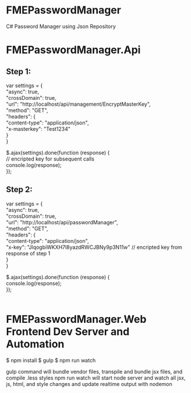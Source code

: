 # FMEPasswordManager
C# Password Manager using Json Repository

FMEPasswordManager.Api
=========================================================
Step 1:
------------------
var settings = { <br/>
  "async": true, <br/>
  "crossDomain": true, <br/>
  "url": "http://localhost/api/management/EncryptMasterKey", <br/>
  "method": "GET", <br/>
  "headers": { <br/>
    "content-type": "application/json", <br/>
    "x-masterkey": "Test1234" <br/>
  } <br/>
} <br/>

$.ajax(settings).done(function (response) { <br/>
  // encripted key for subsequent calls <br/>
  console.log(response); <br/>
}); <br/>

Step 2: 
--------------------
var settings = { <br/>
  "async": true, <br/>
  "crossDomain": true, <br/>
  "url": "http://localhost/api/passwordManager", <br/>
  "method": "GET", <br/>
  "headers": { <br/>
    "content-type": "application/json", <br/>
    "x-key": "JIqogbiWKXH7l8yazdRWCJBNy9p3N11w" // encripted key from response of step 1 <br/>
  } <br/>
} <br/>

$.ajax(settings).done(function (response) { <br/>
  console.log(response); <br/>
}); <br/>
<br/>

FMEPasswordManager.Web Frontend Dev Server and Automation
=========================================================

$ npm install
$ gulp
$ npm run watch

gulp command will bundle vendor files, transpile and bundle jsx files, and compile .less styles
npm run watch will start node server and watch all jsx, js, html, and style changes and update realtime output with nodemon
